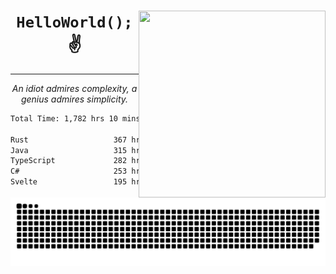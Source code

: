 <div text-align="center">
    <img src="https://i.imgur.com/h1q15Kt.gife" align="right" width="299" height="299">
    <h1 align="center"><code>HelloWorld();</code> ✌️</h1>
    <hr>
    <p align="center"><i>An idiot admires complexity, a genius admires simplicity.</i></p>
</div>

<!--START_SECTION:waka-->

```txt
Total Time: 1,782 hrs 10 mins

Rust                   367 hrs 8 mins  ████▓░░░░░░░░░░░░░░░░░░░░   19.33 %
Java                   315 hrs 30 mins ████░░░░░░░░░░░░░░░░░░░░░   16.61 %
TypeScript             282 hrs 45 mins ███▓░░░░░░░░░░░░░░░░░░░░░   14.89 %
C#                     253 hrs 12 mins ███▒░░░░░░░░░░░░░░░░░░░░░   13.33 %
Svelte                 195 hrs 22 mins ██▓░░░░░░░░░░░░░░░░░░░░░░   10.29 %
```

<!--END_SECTION:waka-->

<picture>
  <source media="(prefers-color-scheme: dark)" srcset="https://raw.githubusercontent.com/Somfic/Somfic/main/github-contribution-grid-snake-dark.svg">
  <source media="(prefers-color-scheme: light)" srcset="https://raw.githubusercontent.com/Somfic/Somfic/main/github-contribution-grid-snake.svg">
  <img alt="github contribution grid snake animation" src="https://raw.githubusercontent.com/Somfic/Somfic/main/github-contribution-grid-snake.svg">
</picture>
